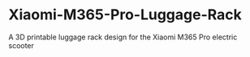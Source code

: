 # Xiaomi-M365-Pro-Luggage-Rack
A 3D printable luggage rack design for the Xiaomi M365 Pro electric scooter
